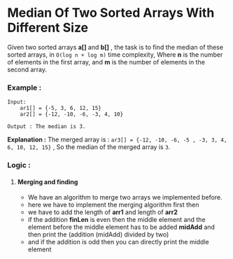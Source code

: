 # Median Of Two Sorted Arrays With Different Size

Given two sorted arrays **a[]** and **b[]** , the task is to find the median of these sorted arrays, in `O(log n + log m)` time complexity, Where **n** is the number of elements in the first array, and **m** is the number of elements in the second array.

### Example :

```
Input:
	ar1[] = {-5, 3, 6, 12, 15}
	ar2[] = {-12, -10, -6, -3, 4, 10}
				
Output : The median is 3.
```
**Explanation :** The merged array is : `ar3[] = {-12, -10, -6, -5 , -3, 3, 4, 6, 10, 12, 15}` , So the median of the merged array is `3`.

### Logic :

1. #### Merging and finding
    - We have an algorithm to merge two arrays we implemented before.
    - here we have to implement the merging algorithm first then
    - we have to add the length of **arr1** and length of **arr2**
    - if the addition **finLen** is even then the middle element and the element before the middle element has to be added **midAdd** and then print the (addition (midAdd) divided by two)
    - and if the addition is odd then you can directly print the middle element

